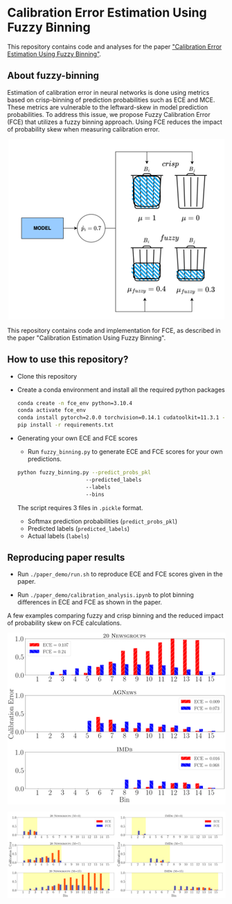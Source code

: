 # Calibration Error Estimation Using Fuzzy Binning

This repository contains code and analyses for the paper ["Calibration Error Estimation Using Fuzzy Binning"](https://arxiv.org/abs/2305.00543).

## About fuzzy-binning

Estimation of calibration error in neural networks is done using metrics based on crisp-binning of prediction probabilities such as ECE and MCE. These metrics are vulnerable to the leftward-skew in model prediction probabilities. To address this issue, we propose Fuzzy Calibration Error (FCE) that utilizes a fuzzy binning approach. Using FCE reduces the impact of probability skew when measuring calibration error.

<p align="center">
<img src="https://github.com/bihani-g/fce/blob/main/figures/binning.png" width="500">
</p>

This repository contains code and implementation for FCE, as described in the paper "Calibration Estimation Using Fuzzy Binning". 

## How to use this repository?

- Clone this repository
- Create a conda environment and install all the required python packages
    ```bash
    conda create -n fce_env python=3.10.4
    conda activate fce_env
    conda install pytorch=2.0.0 torchvision=0.14.1 cudatoolkit=11.3.1 -c pytorch
    pip install -r requirements.txt
    ```

- Generating your own ECE and FCE scores
    - Run `fuzzy_binning.py` to generate ECE and FCE scores for your own predictions.

    ```bash
    python fuzzy_binning.py --predict_probs_pkl 
                          --predicted_labels
                          --labels
                          --bins
    ```
  The script requires 3 files in `.pickle` format. 
    - Softmax prediction probabilities (`predict_probs_pkl`)
    - Predicted labels (`predicted_labels`)
    - Actual labels (`labels`)
    

## Reproducing paper results

  - Run `./paper_demo/run.sh` to reproduce ECE and FCE scores given in the paper.

  - Run `./paper_demo/calibration_analysis.ipynb` to plot binning differences in ECE and FCE as shown in the paper.

A few examples comparing fuzzy and crisp binning and the reduced impact of probability skew on FCE calculations.


<p align="center">
<img src="https://github.com/bihani-g/fce/blob/main/figures/distrbn%20_ce_across_bins_5k.pdf">
</p>


<p align="center">
<img src="https://github.com/bihani-g/fce/blob/main/figures/ece_vs_fce_across_bins.png">
</p>


















